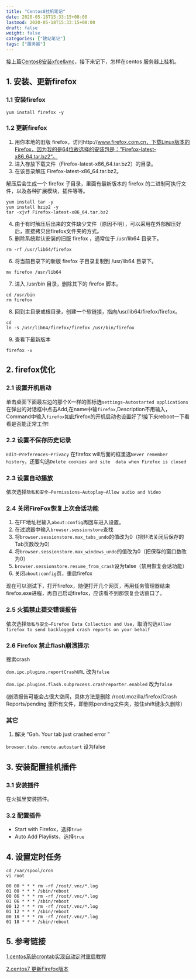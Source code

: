 ```yaml
---
title: "Centos8挂机笔记"
date: 2020-05-18T15:33:15+08:00
lastmod: 2020-05-18T15:33:15+08:00
draft: false
weight: false
categories: ["建站笔记"]
tags: ["服务器"] 
---
```


接上篇[Centos8安装xfce&vnc](https://bore.vip/post/centos8-xfce-vnc/)，接下来记下，怎样在centos 服务器上挂机。

## 1. 安装、更新firefox

### 1.1 安装firefox

```
yum install firefox -y
```

### 1.2 更新firefox

1. 用你本地的旧版 firefox，访问http://www.firefox.com.cn，下载Linux版本的Firefox，因为我的是64位故选择的安装包是：”Firefox-latest-x86_64.tar.bz2“。
2. 进入存放下载文件（Firefox-latest-x86_64.tar.bz2）的目录。
3. 在该目录解压 Firefox-latest-x86_64.tar.bz2。

解压后会生成一个 firefox 子目录，里面有最新版本的 firefox 的二进制可执行文件，以及各种扩展模块，插件等等。

```
yum install tar -y
yum install bzip2 -y
tar -xjvf Firefox-latest-x86_64.tar.bz2
```

4. 由于有时解压后出来的文件缺少文件（原因不明），可以采用在外部解压好后，直接拷贝出firefox文件夹的方式。
5. 删除系统默认安装的旧版 firefox ，通常位于 /usr/lib64 目录下。

```
rm -rf /usr/lib64/firefox
```

6. 将当前目录下的新版 firefox 子目录复制到 /usr/lib64 目录下。

```
mv firefox /usr/lib64
```

7. 进入 /usr/bin 目录，删除其下的 firefox 脚本。

```
cd /usr/bin
rm firefox
```

8. 回到主目录或根目录，创建一个软链接，指向/usr/lib64/firefox/firefox。

```
cd
ln -s /usr/lib64/firefox/firefox /usr/bin/firefox
```

9. 查看下最新版本

```
firefox -v
```

## 2. firefox优化

### 2.1 设置开机启动

单击桌面下面最左边的那个X一样的图标选`settings–Autostarted applications`在弹出的对话框中点击Add,在name中输`firefox`,Description不用输入，Command中输入`firefox`如此firefox的开机启动也设置好了!接下来reboot一下看看是否能正常工作!

### 2.2 设置不保存历史记录

`Edit–Preferences–Privacy` 在firefox will后面的框里选`Never remember history`，还要勾选`Delete cookies and site  data when Firefox is closed`

### 2.3 设置自动播放

依次选择`隐私和安全—Permissions—Autoplay—Allow audio and Video`

### 2.4 关闭FireFox恢复上次会话功能 

1.   在FF地址栏输入`about:config`再回车进入设置。
2. 在过滤器中输入`browser.sessionstore`查找
3.  将`browser.sessionstore.max_tabs_undo`的值改为0（把非法关闭后保存的Tab页数改为0）
4. 将`browser.sessionstore.max_windows_undo`的值改为0（把保存的窗口数改为0）
5. `browser.sessionstore.resume_from_crash`设为false（禁用恢复会话功能）
6. 关闭`about:config`页，重启firefox

现在可以测试下，打开firefox，随便打开几个网页，再用任务管理器结束firefox.exe进程，再自己启动firefox，应该看不到那恢复会话窗口了。

### 2.5 火狐禁止提交错误报告

依次选择`隐私与安全—Firefox Data Collection and Use`，取消勾选`Allow firefox to send backlogged crash reports on your behalf`

### 2.6 Firefox 禁止flash崩溃提示

搜索crash  

`dom.ipc.plugins.reportCrashURL`  改为`false`

`dom.ipc.plugins.flash.subprocess.crashreporter.enabled`  改为`false`

(崩溃报告可能会占很大空间，具体方法是删除 /root/.mozilla/firefox/Crash Reports/pending 里所有文件，即删除pending文件夹，按住shift键永久删除）

### 其它

1. 解决  “Gah. Your tab just crashed error ”

`browser.tabs.remote.autostart`  设为false

## 3. 安装配置挂机插件

### 3.1 安装插件

在火狐里安装插件。

### 3.2 配置插件

+ Start with Firefox，选择`true`
+ Auto Add Playlists，选择`true`

## 4. 设置定时任务

```
cd /var/spool/cron 
vi root
```

```
00 00 * * * rm -rf /root/.vnc/*.log
01 00 * * * /sbin/reboot
00 06 * * * rm -rf /root/.vnc/*.log
01 06 * * * /sbin/reboot
00 12 * * * rm -rf /root/.vnc/*.log
01 12 * * * /sbin/reboot
00 18 * * * rm -rf /root/.vnc/*.log
01 18 * * * /sbin/reboot
```

## 5. 参考链接

[1.centos系统crontab实现自动定时重启教程](https://www.iteye.com/blog/wangbanmin-2397404) 

[2.centos7 更新Firefox版本](https://cloud.tencent.com/developer/article/1406596)   



​       

